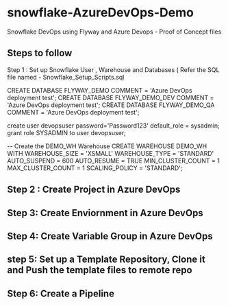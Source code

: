 # snowflake-AzureDevOps-Demo
Snowflake DevOps using Flyway and Azure Devops - Proof of Concept files

## Steps to follow
Step 1 : Set up Snowflake User , Warehouse and Databases ( Refer the SQL file named - Snowflake_Setup_Scripts.sql

CREATE DATABASE FLYWAY_DEMO COMMENT = 'Azure DevOps deployment test';
CREATE DATABASE FLYWAY_DEMO_DEV COMMENT = 'Azure DevOps deployment test';
CREATE DATABASE FLYWAY_DEMO_QA COMMENT = 'Azure DevOps deployment test';

create user devopsuser password='Password123' default_role = sysadmin;
grant role SYSADMIN to user devopsuser;

-- Create the DEMO_WH Warehouse
CREATE WAREHOUSE DEMO_WH WITH WAREHOUSE_SIZE = 'XSMALL' WAREHOUSE_TYPE = 'STANDARD' AUTO_SUSPEND = 600 AUTO_RESUME = TRUE MIN_CLUSTER_COUNT = 1 MAX_CLUSTER_COUNT = 1 SCALING_POLICY = 'STANDARD';

## Step 2 : Create Project in Azure DevOps
## Step 3: Create Enviornment in Azure DevOps
## Step 4: Create Variable Group in Azure DevOps
## step 5: Set up a Template Repository, Clone it and Push the template files to remote repo
## Step 6: Create a Pipeline 
